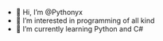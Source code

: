 - 👋 Hi, I’m @Pythonyx
- 👀 I’m interested in programming of all kind
- 🌱 I’m currently learning Python and C#


<!---
Pythonyx/Pythonyx is a ✨ special ✨ repository because its `README.md` (this file) appears on your GitHub profile.
You can click the Preview link to take a look at your changes.
--->
